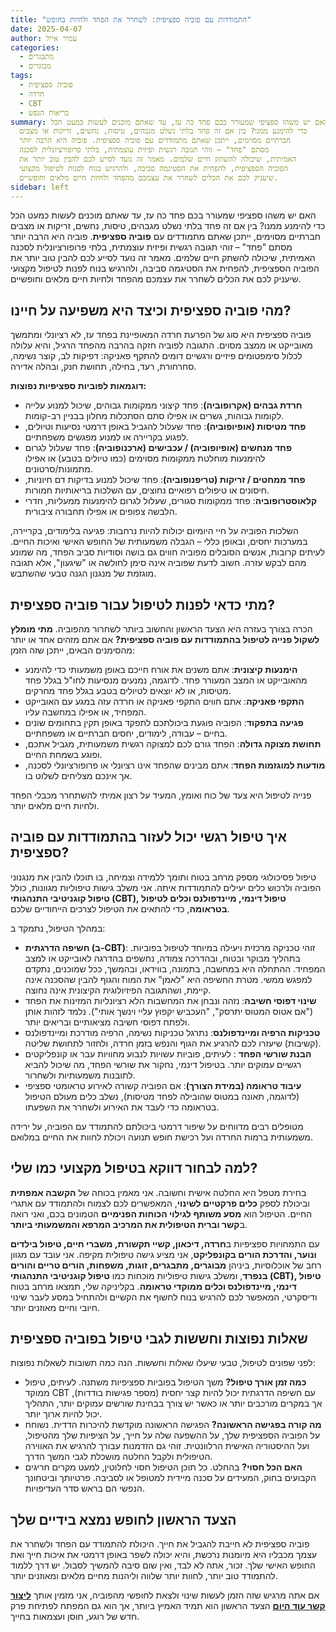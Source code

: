 ```yaml
---
title: "התמודדות עם פוביה ספציפית: לשחרר את הפחד ולחיות בחופש"
date: 2025-04-07
author: עמיר אייל
categories:
  - מתבגרים
  - מבוגרים
tags:
  - פוביה ספציפית
  - חרדה
  - CBT
  - בריאות הנפש
summary: האם יש משהו ספציפי שמעורר בכם פחד כה עז, עד שאתם מוכנים לעשות כמעט הכל
  כדי להימנע ממנו? בין אם זה פחד בלתי נשלט מגבהים, טיסות, נחשים, זריקות או מצבים
  חברתיים מסוימים, ייתכן שאתם מתמודדים עם פוביה ספציפית. פוביה היא הרבה יותר
  מסתם "פחד" – זוהי תגובה רגשית ופיזית עוצמתית, בלתי פרופורציונלית לסכנה
  האמיתית, שיכולה להשתק חיים שלמים. מאמר זה נועד לסייע לכם להבין טוב יותר את
  הפוביה הספציפית, להפחית את הסטיגמה סביבה, ולהרגיש בנוח לפנות לטיפול מקצועי
  שיעניק לכם את הכלים לשחרר את עצמכם מהפחד ולחיות חיים מלאים וחופשיים.
sidebar: left
---
```




האם יש משהו ספציפי שמעורר בכם פחד כה עז, עד שאתם מוכנים לעשות כמעט הכל כדי להימנע ממנו? בין אם זה פחד בלתי נשלט מגבהים, טיסות, נחשים, זריקות או מצבים חברתיים מסוימים, ייתכן שאתם מתמודדים עם **פוביה ספציפית**. פוביה היא הרבה יותר מסתם "פחד" – זוהי תגובה רגשית ופיזית עוצמתית, בלתי פרופורציונלית לסכנה האמיתית, שיכולה להשתק חיים שלמים. מאמר זה נועד לסייע לכם להבין טוב יותר את הפוביה הספציפית, להפחית את הסטיגמה סביבה, ולהרגיש בנוח לפנות לטיפול מקצועי שיעניק לכם את הכלים לשחרר את עצמכם מהפחד ולחיות חיים מלאים וחופשיים.

## מהי פוביה ספציפית וכיצד היא משפיעה על חיינו?

פוביה ספציפית היא סוג של הפרעת חרדה המאופיינת בפחד עז, לא רציונלי ומתמשך מאובייקט או ממצב מסוים. התגובה לפוביה חזקה בהרבה מהפחד הרגיל, והיא עלולה לכלול סימפטומים פיזיים ורגשיים דומים להתקף פאניקה: דפיקות לב, קוצר נשימה, סחרחורת, רעד, בחילה, תחושת חנק, ובהלה אדירה.

**דוגמאות לפוביות ספציפיות נפוצות:**

* **חרדת גבהים (אקרופוביה)**: פחד קיצוני ממקומות גבוהים, שיכול למנוע עלייה לקומות גבוהות, גשרים או אפילו סתם הסתכלות מחלון בבניין רב-קומות.
* **פחד מטיסות (אופיופוביה)**: פחד שעלול להגביל באופן דרמטי נסיעות וטיולים, לפגוע בקריירה או למנוע מפגשים משפחתיים.
* **פחד מנחשים (אופיופוביה) / עכבישים (ארכנופוביה)**: פחד שעלול לגרום להימנעות מוחלטת ממקומות מסוימים (כמו טיולים בטבע) או אפילו מתמונות/סרטונים.
* **פחד ממחטים / זריקות (טריפנופוביה)**: פחד שיכול למנוע בדיקות דם חיוניות, חיסונים או טיפולים רפואיים נחוצים, עם השלכות בריאותיות חמורות.
* **קלאוסטרופוביה**: פחד ממקומות סגורים, שעלול לגרום להימנעות ממעליות, חדרי הלבשה צפופים או אפילו תחבורה ציבורית.

השלכות הפוביה על חיי היומיום יכולות להיות נרחבות: פגיעה בלימודים, בקריירה, במערכות יחסים, ובאופן כללי – הגבלה משמעותית של החופש האישי ואיכות החיים. לעיתים קרובות, אנשים הסובלים מפוביה חווים גם בושה וסודיות סביב הפחד, מה שמונע מהם לבקש עזרה. חשוב לדעת שפוביה אינה סימן לחולשה או "שיגעון", אלא תגובה מוגזמת של מנגנון הגנה טבעי שהשתבש.

## מתי כדאי לפנות לטיפול עבור פוביה ספציפית?

הכרה בצורך בעזרה היא הצעד הראשון והחשוב ביותר לשחרור מהפוביה. **מתי מומלץ לשקול פנייה לטיפול בהתמודדות עם פוביה ספציפית?** אם אתם מזהים אחד או יותר מהסימנים הבאים, ייתכן שזה הזמן:

* **הימנעות קיצונית**: אתם משנים את אורח חייכם באופן משמעותי כדי להימנע מהאובייקט או המצב המעורר פחד. לדוגמה, נמנעים מנסיעות לחו"ל בגלל פחד מטיסות, או לא יוצאים לטיולים בטבע בגלל פחד מחרקים.
* **התקפי פאניקה**: אתם חווים התקפי פאניקה או חרדה עזה במגע עם האובייקט המפחיד, או אפילו במחשבה עליו.
* **פגיעה בתפקוד**: הפוביה פוגעת ביכולתכם לתפקד באופן תקין בתחומים שונים בחיים – עבודה, לימודים, יחסים חברתיים או משפחתיים.
* **תחושת מצוקה גדולה**: הפחד גורם לכם למצוקה רגשית משמעותית, מגביל אתכם, ופוגע בשמחת החיים.
* **מודעות למוגזמות הפחד**: אתם מבינים שהפחד אינו רציונלי או פרופורציונלי לסכנה, אך אינכם מצליחים לשלוט בו.

פנייה לטיפול היא צעד של כוח ואומץ, המעיד על רצון אמיתי להשתחרר מכבלי הפחד ולחיות חיים מלאים יותר.

## איך טיפול רגשי יכול לעזור בהתמודדות עם פוביה ספציפית?

טיפול פסיכולוגי מספק מרחב בטוח ותומך ללמידה וצמיחה, בו תוכלו להבין את מנגנוני הפוביה ולרכוש כלים יעילים להתמודדות איתה. אני משלב גישות טיפוליות מגוונות, כולל **טיפול קוגניטיבי התנהגותי (CBT), טיפול דינמי, מיינדפולנס וכלים לטיפול בטראומה**, כדי להתאים את הטיפול לצרכים הייחודיים שלכם.

במהלך הטיפול, נתמקד ב:

* **חשיפה הדרגתית (ב-CBT)**: זוהי טכניקה מרכזית ויעילה במיוחד לטיפול בפוביות. בתהליך מבוקר ובטוח, ובהדרכה צמודה, נחשפים בהדרגה לאובייקט או למצב המפחיד. ההתחלה היא במחשבה, בתמונה, בווידאו, ובהמשך, ככל שמוכנים, נתקדם למפגש ממשי. מטרת החשיפה היא "לאמן" את המוח והגוף להבין שהסכנה אינה קיימת, ושהתגובה הפיזיולוגית הקיצונית אינה נחוצה.
* **שינוי דפוסי חשיבה**: נזהה ונבחן את המחשבות הלא רציונליות המזינות את הפחד ("אם אטוס המטוס יתרסק", "העכביש יקפוץ עליי וינשך אותי"). נלמד לזהות אותן ולפתח דפוסי חשיבה מציאותיים ובריאים יותר.
* **טכניקות הרפיה ומיינדפולנס**: נתרגל טכניקות נשימה, הרפיה מודרכת ומיינדפולנס (קשיבות) שיעזרו לכם להרגיע את הגוף והנפש בזמן חרדה, ולחזור לתחושת שליטה.
* **הבנת שורשי הפחד** : לעיתים, פוביות עשויות לנבוע מחוויות עבר או קונפליקטים רגשיים עמוקים יותר. בטיפול דינמי, נחקור את שורשי הפחד, מה שיכול להביא לתובנות משמעותיות ולשחרור.
* **עיבוד טראומה (במידת הצורך)**: אם הפוביה קשורה לאירוע טראומטי ספציפי (לדוגמה, תאונה במטוס שהובילה לפחד מטיסות), נשלב כלים מעולם הטיפול בטראומה כדי לעבד את האירוע ולשחרר את השפעתו.

מטופלים רבים מדווחים על שיפור דרמטי ביכולתם להתמודד עם הפוביה, על ירידה משמעותית ברמות החרדה ועל רכישת חופש תנועה ויכולת לחוות את החיים במלואם.

## למה לבחור דווקא בטיפול מקצועי כמו שלי?

בחירת מטפל היא החלטה אישית וחשובה. אני מאמין בכוחה של **הקשבה אמפתית** וביכולת לספק **כלים פרקטיים לשינוי**, המאפשרים לכם לצמוח ולהתמודד עם אתגרי החיים. הטיפול הוא **מסע משותף לגילוי הכוחות הפנימיים** הטמונים בכם, ואני רואה ב**קשר וברית הטיפולית את המרכיב המרפא והמשמעותי ביותר**.

עם התמחויות ספציפיות ב**חרדה, דיכאון, קשיי תקשורת, משברי חיים, טיפול בילדים ונוער, והדרכת הורים בקונפליקט**, אני מציע גישה טיפולית מקיפה. אני עובד עם מגוון רחב של אוכלוסיות, ביניהן **מבוגרים, מתבגרים, זוגות, משפחות, הורים טריים והורים בנפרד**, ומשלב גישות טיפוליות מוכחות כמו **טיפול קוגניטיבי התנהגותי (CBT), טיפול דינמי, מיינדפולנס וכלים ממוקדי טראומה**. בקליניקה שלי, תמצאו מרחב בטוח ודיסקרטי, המאפשר לכם להרגיש בנוח לחשוף את הקשיים ולהתחיל במסע לעבר שינוי חיובי וחיים מאוזנים יותר.

## שאלות נפוצות וחששות לגבי טיפול בפוביה ספציפית 

לפני שפונים לטיפול, טבעי שיעלו שאלות וחששות. הנה כמה תשובות לשאלות נפוצות:

* **כמה זמן אורך טיפול?** משך הטיפול בפוביות ספציפיות משתנה. לעיתים, טיפול ממוקד CBT עם חשיפה הדרגתית יכול להיות קצר יחסית (מספר פגישות בודדות), אך במקרים מורכבים יותר או כאשר יש צורך בבחינת שורשים עמוקים יותר, התהליך יכול להיות ארוך יותר.
* **מה קורה בפגישה הראשונה?** הפגישה הראשונה מוקדשת להיכרות הדדית. נשוחח על הפוביה הספציפית שלך, על ההשפעה שלה על חייך, על הציפיות שלך מהטיפול, ועל ההיסטוריה האישית הרלוונטית. זוהי גם הזדמנות עבורך להרגיש את האווירה הטיפולית ולקבל החלטה מושכלת לגבי המשך הדרך.
* **האם הכל חסוי?** בהחלט. כל תוכן הטיפול חסוי לחלוטין, למעט מקרים חריגים הקבועים בחוק, המעידים על סכנה מיידית למטופל או לסביבה. פרטיותך וביטחונך הנפשי הם בראש סדר העדיפויות.

## הצעד הראשון לחופש נמצא בידיים שלך

פוביה ספציפית לא חייבת להגביל את חייך. היכולת להתמודד עם הפחד ולשחרר את עצמך מכבליו היא מיומנות נרכשת, והיא יכולה לשפר באופן דרמטי את איכות חייך ואת החופש האישי שלך. זכור, אתה לא לבד, ואין שום סיבה להמשיך לסבול. יש דרך ללמוד להתמודד טוב יותר, לחוות יותר שלווה וליהנות מחיים מלאים ומאוזנים יותר.

אם אתה מרגיש שזה הזמן לעשות שינוי ולצאת לחופשי מהפוביה, אני מזמין אותך **[ליצור קשר עוד היום](/contact)** הצעד הראשון הוא תמיד האמיץ ביותר, אך הוא גם המפתח לפתיחת פרק חדש של רוגע, חוסן ועצמאות בחייך.
